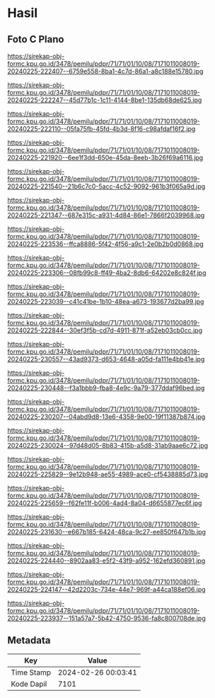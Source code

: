 # Hasil

## Foto C Plano

https://sirekap-obj-formc.kpu.go.id/3478/pemilu/pdpr/71/71/01/10/08/7171011008019-20240225-222407--6759e558-8ba1-4c7d-86a1-a8c188e15780.jpg

https://sirekap-obj-formc.kpu.go.id/3478/pemilu/pdpr/71/71/01/10/08/7171011008019-20240225-222247--45d77b1c-1c11-4144-8be1-135db68de625.jpg

https://sirekap-obj-formc.kpu.go.id/3478/pemilu/pdpr/71/71/01/10/08/7171011008019-20240225-222110--05fa75fb-45fd-4b3d-8f16-c98afdaf16f2.jpg

https://sirekap-obj-formc.kpu.go.id/3478/pemilu/pdpr/71/71/01/10/08/7171011008019-20240225-221920--6ee1f3dd-650e-45da-8eeb-3b26f69a6116.jpg

https://sirekap-obj-formc.kpu.go.id/3478/pemilu/pdpr/71/71/01/10/08/7171011008019-20240225-221540--21b6c7c0-5acc-4c52-9092-961b3f065a9d.jpg

https://sirekap-obj-formc.kpu.go.id/3478/pemilu/pdpr/71/71/01/10/08/7171011008019-20240225-221347--687e315c-a931-4d84-86e1-7866f2039968.jpg

https://sirekap-obj-formc.kpu.go.id/3478/pemilu/pdpr/71/71/01/10/08/7171011008019-20240225-223536--ffca8886-5f42-4f56-a9c1-2e0b2b0d0868.jpg

https://sirekap-obj-formc.kpu.go.id/3478/pemilu/pdpr/71/71/01/10/08/7171011008019-20240225-223306--08fb99c8-ff49-4ba2-8db6-64202e8c824f.jpg

https://sirekap-obj-formc.kpu.go.id/3478/pemilu/pdpr/71/71/01/10/08/7171011008019-20240225-223039--c41c41be-1b10-48ea-a673-193677d2ba99.jpg

https://sirekap-obj-formc.kpu.go.id/3478/pemilu/pdpr/71/71/01/10/08/7171011008019-20240225-222844--30ef3f5b-cd7d-4911-871f-a52eb03cb0cc.jpg

https://sirekap-obj-formc.kpu.go.id/3478/pemilu/pdpr/71/71/01/10/08/7171011008019-20240225-230557--43ad9373-d653-4648-a05d-fa111e4bb41e.jpg

https://sirekap-obj-formc.kpu.go.id/3478/pemilu/pdpr/71/71/01/10/08/7171011008019-20240225-230448--f3a1bbb9-fba8-4e9c-9a79-377ddaf96bed.jpg

https://sirekap-obj-formc.kpu.go.id/3478/pemilu/pdpr/71/71/01/10/08/7171011008019-20240225-230207--04abd9d8-13e6-4358-9e00-19f11387b874.jpg

https://sirekap-obj-formc.kpu.go.id/3478/pemilu/pdpr/71/71/01/10/08/7171011008019-20240225-230024--97d48d05-8b83-415b-a5d8-31ab9aae6c72.jpg

https://sirekap-obj-formc.kpu.go.id/3478/pemilu/pdpr/71/71/01/10/08/7171011008019-20240225-225829--9e12b948-ae55-4989-ace0-cf5438885d73.jpg

https://sirekap-obj-formc.kpu.go.id/3478/pemilu/pdpr/71/71/01/10/08/7171011008019-20240225-225659--f62fe11f-b006-4ad4-8a04-d6655877ec6f.jpg

https://sirekap-obj-formc.kpu.go.id/3478/pemilu/pdpr/71/71/01/10/08/7171011008019-20240225-231630--e667b185-6424-48ca-9c27-ee850f647b1b.jpg

https://sirekap-obj-formc.kpu.go.id/3478/pemilu/pdpr/71/71/01/10/08/7171011008019-20240225-224440--8902aa83-e5f2-43f9-a952-162efd360891.jpg

https://sirekap-obj-formc.kpu.go.id/3478/pemilu/pdpr/71/71/01/10/08/7171011008019-20240225-224147--42d2203c-734e-44e7-969f-a44ca188ef06.jpg

https://sirekap-obj-formc.kpu.go.id/3478/pemilu/pdpr/71/71/01/10/08/7171011008019-20240225-223937--151a57a7-5b42-4750-9536-fa8c800708de.jpg


## Metadata

| Key        | Value               |
| ---------- | ------------------- |
| Time Stamp | 2024-02-26 00:03:41 |
| Kode Dapil | 7101                |



